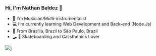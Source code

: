 ### Hi, I'm Nathan Baldez 👋

* :guitar: I'm Musician/Multi-instrumentalist
* :computer: I’m currently learning Web Development and Back-end (Node.Js)
* :house_with_garden: From Brasília, Brazil to São Paulo, Brazil 
* :skateboard: :muscle: Skateboarding and Calisthenics Lover

[<img src="https://img.shields.io/badge/linkedin-%230077B5.svg?&style=for-the-badge&logo=linkedin&logoColor=white" />](https://www.linkedin.com/in/nathan-baldez-380684197/)]

